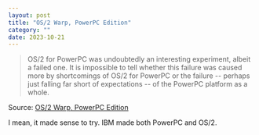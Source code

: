 ```yaml
---
layout: post
title: "OS/2 Warp, PowerPC Edition"
category: ""
date: 2023-10-21
---
```


>OS/2 for PowerPC was undoubtedly an interesting experiment, albeit a failed one. It is impossible to tell whether this failure was caused more by shortcomings of OS/2 for PowerPC or the failure -- perhaps just falling far short of expectations -- of the PowerPC platform as a whole.


Source: [OS/2 Warp, PowerPC Edition](http://ps-2.kev009.com/michaln/history/os2ppc/)

I mean, it made sense to try.  IBM made both PowerPC and OS/2.
